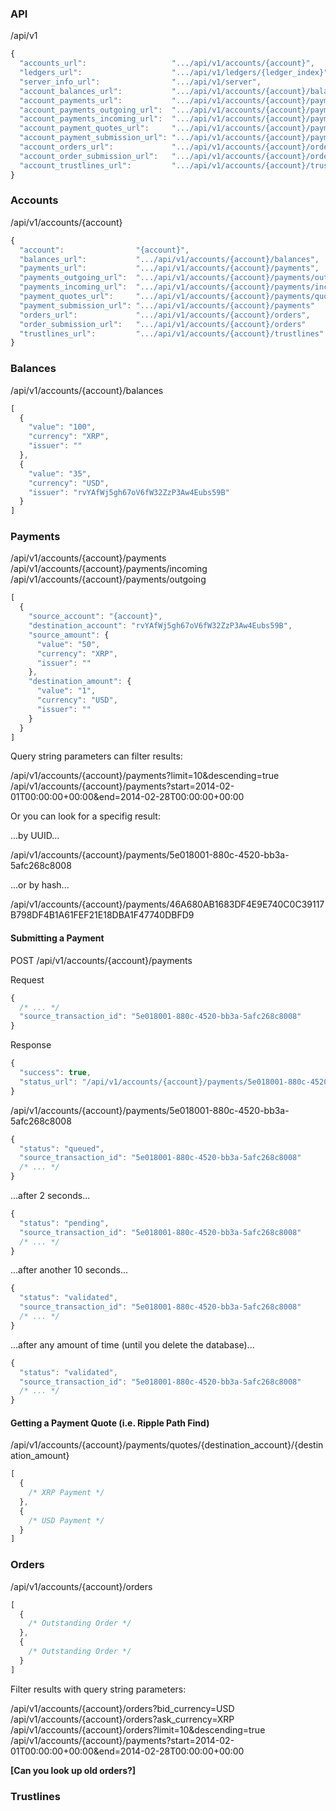 
### API

/api/v1
```js
{
  "accounts_url":                   ".../api/v1/accounts/{account}",
  "ledgers_url":                    ".../api/v1/ledgers/{ledger_index}",
  "server_info_url":                ".../api/v1/server",
  "account_balances_url":           ".../api/v1/accounts/{account}/balances",
  "account_payments_url":           ".../api/v1/accounts/{account}/payments",
  "account_payments_outgoing_url":  ".../api/v1/accounts/{account}/payments/outgoing",
  "account_payments_incoming_url":  ".../api/v1/accounts/{account}/payments/incoming",
  "account_payment_quotes_url":     ".../api/v1/accounts/{account}/payments/quotes",
  "account_payment_submission_url": ".../api/v1/accounts/{account}/payments"
  "account_orders_url":             ".../api/v1/accounts/{account}/orders",
  "account_order_submission_url":   ".../api/v1/accounts/{account}/orders"
  "account_trustlines_url":         ".../api/v1/accounts/{account}/trustlines"
}
```

### Accounts

/api/v1/accounts/{account}
```js
{
  "account":                "{account}",
  "balances_url":           ".../api/v1/accounts/{account}/balances",
  "payments_url":           ".../api/v1/accounts/{account}/payments",
  "payments_outgoing_url":  ".../api/v1/accounts/{account}/payments/outgoing",
  "payments_incoming_url":  ".../api/v1/accounts/{account}/payments/incoming",
  "payment_quotes_url":     ".../api/v1/accounts/{account}/payments/quotes",
  "payment_submission_url": ".../api/v1/accounts/{account}/payments"
  "orders_url":             ".../api/v1/accounts/{account}/orders",
  "order_submission_url":   ".../api/v1/accounts/{account}/orders"
  "trustlines_url":         ".../api/v1/accounts/{account}/trustlines"
}
```

### Balances

/api/v1/accounts/{account}/balances
```js
[
  {
    "value": "100",
    "currency": "XRP",
    "issuer": ""
  },
  {
    "value": "35",
    "currency": "USD",
    "issuer": "rvYAfWj5gh67oV6fW32ZzP3Aw4Eubs59B"
  }
]
```

### Payments

/api/v1/accounts/{account}/payments
/api/v1/accounts/{account}/payments/incoming
/api/v1/accounts/{account}/payments/outgoing
```js
[
  {
    "source_account": "{account}",
    "destination_account": "rvYAfWj5gh67oV6fW32ZzP3Aw4Eubs59B",
    "source_amount": {
      "value": "50",
      "currency": "XRP",
      "issuer": ""
    },
    "destination_amount": {
      "value": "1",
      "currency": "USD",
      "issuer": ""
    }
  }
]
```

Query string parameters can filter results:

/api/v1/accounts/{account}/payments?limit=10&descending=true
/api/v1/accounts/{account}/payments?start=2014-02-01T00:00:00+00:00&end=2014-02-28T00:00:00+00:00

Or you can look for a specifig result:

...by UUID...

/api/v1/accounts/{account}/payments/5e018001-880c-4520-bb3a-5afc268c8008

...or by hash...

/api/v1/accounts/{account}/payments/46A680AB1683DF4E9E740C0C39117B798DF4B1A61FEF21E18DBA1F47740DBFD9

#### Submitting a Payment

POST /api/v1/accounts/{account}/payments

Request
```js
{
  /* ... */
  "source_transaction_id": "5e018001-880c-4520-bb3a-5afc268c8008"
}
```
Response
```js
{
  "success": true,
  "status_url": "/api/v1/accounts/{account}/payments/5e018001-880c-4520-bb3a-5afc268c8008"
}
```

/api/v1/accounts/{account}/payments/5e018001-880c-4520-bb3a-5afc268c8008
```js
{
  "status": "queued",
  "source_transaction_id": "5e018001-880c-4520-bb3a-5afc268c8008"
  /* ... */
}
```
...after 2 seconds...
```js
{
  "status": "pending",
  "source_transaction_id": "5e018001-880c-4520-bb3a-5afc268c8008"
  /* ... */
}
```
...after another 10 seconds...
```js
{
  "status": "validated",
  "source_transaction_id": "5e018001-880c-4520-bb3a-5afc268c8008"
  /* ... */
}
```
...after any amount of time (until you delete the database)...
```js
{
  "status": "validated",
  "source_transaction_id": "5e018001-880c-4520-bb3a-5afc268c8008"
  /* ... */
}
```

#### Getting a Payment Quote (i.e. Ripple Path Find)

/api/v1/accounts/{account}/payments/quotes/{destination_account}/{destination_amount}
```js
[
  {
    /* XRP Payment */
  },
  {
    /* USD Payment */
  }
]
```

### Orders

/api/v1/accounts/{account}/orders
```js
[
  {
    /* Outstanding Order */
  },
  {
    /* Outstanding Order */
  }
]
```

Filter results with query string parameters:

/api/v1/accounts/{account}/orders?bid_currency=USD
/api/v1/accounts/{account}/orders?ask_currency=XRP
/api/v1/accounts/{account}/orders?limit=10&descending=true
/api/v1/accounts/{account}/payments?start=2014-02-01T00:00:00+00:00&end=2014-02-28T00:00:00+00:00

__[Can you look up old orders?]__

### Trustlines
